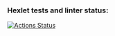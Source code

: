 ### Hexlet tests and linter status:
[![Actions Status](https://github.com/levelness/devops-for-programmers-project-lvl1/workflows/hexlet-check/badge.svg)](https://github.com/levelness/devops-for-programmers-project-lvl1/actions)